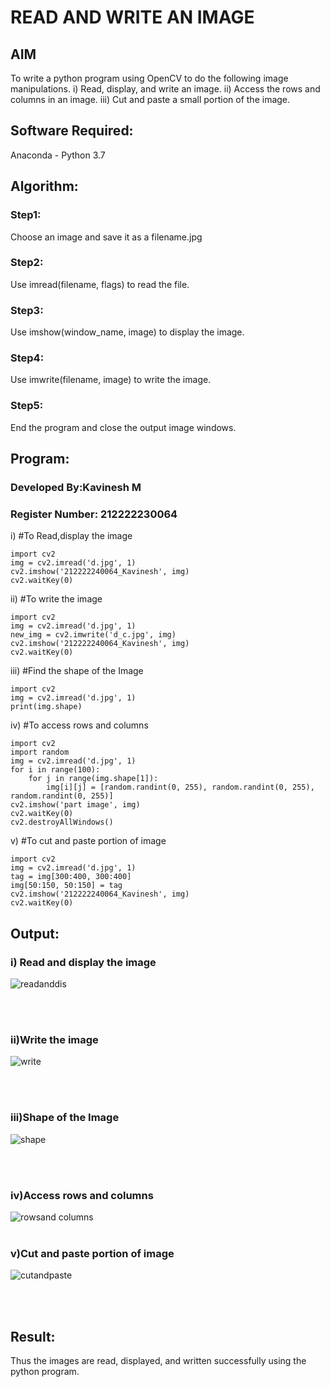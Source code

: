 # READ AND WRITE AN IMAGE
## AIM
To write a python program using OpenCV to do the following image manipulations.
i) Read, display, and write an image.
ii) Access the rows and columns in an image.
iii) Cut and paste a small portion of the image.

## Software Required:
Anaconda - Python 3.7
## Algorithm:
### Step1:
Choose an image and save it as a filename.jpg
### Step2:
Use imread(filename, flags) to read the file.
### Step3:
Use imshow(window_name, image) to display the image.
### Step4:
Use imwrite(filename, image) to write the image.
### Step5:
End the program and close the output image windows.
## Program:
### Developed By:Kavinesh M
### Register Number: 212222230064
i) #To Read,display the image
```python3
import cv2
img = cv2.imread('d.jpg', 1)
cv2.imshow('212222240064_Kavinesh', img)
cv2.waitKey(0)
```
ii) #To write the image
```python3
import cv2
img = cv2.imread('d.jpg', 1)
new_img = cv2.imwrite('d_c.jpg', img)
cv2.imshow('212222240064_Kavinesh', img)
cv2.waitKey(0)
```
iii) #Find the shape of the Image
```python3
import cv2
img = cv2.imread('d.jpg', 1)
print(img.shape)
```
iv) #To access rows and columns

```python3
import cv2
import random
img = cv2.imread('d.jpg', 1)
for i in range(100):
    for j in range(img.shape[1]):
        img[i][j] = [random.randint(0, 255), random.randint(0, 255), random.randint(0, 255)]
cv2.imshow('part image', img)
cv2.waitKey(0)
cv2.destroyAllWindows()
```
v) #To cut and paste portion of image
```python3
import cv2
img = cv2.imread('d.jpg', 1)
tag = img[300:400, 300:400]
img[50:150, 50:150] = tag
cv2.imshow('212222240064_Kavinesh', img)
cv2.waitKey(0)
```

## Output:

### i) Read and display the image
![readanddis](https://github.com/kavinesh8476/READ-AND-WRITE-IMAGE/assets/118466561/08671beb-14d4-419b-b0cc-309ca991a4df)

<br>
<br>

### ii)Write the image
![write](https://github.com/kavinesh8476/READ-AND-WRITE-IMAGE/assets/118466561/f74f97c9-aa20-4a07-adbb-ed044888d9dd)

<br>
<br>

### iii)Shape of the Image
![shape](https://github.com/kavinesh8476/READ-AND-WRITE-IMAGE/assets/118466561/df19fc25-6d2e-4871-977d-eef217a3ba4a)

<br>
<br>

### iv)Access rows and columns

![rowsand columns](https://github.com/kavinesh8476/READ-AND-WRITE-IMAGE/assets/118466561/e2c6af8d-6993-4268-8072-39ef76719488)
<br>
<br>

### v)Cut and paste portion of image
![cutandpaste](https://github.com/kavinesh8476/READ-AND-WRITE-IMAGE/assets/118466561/14dd6ced-6303-4997-8eda-874ac861e7d6)

<br>
<br>

## Result:
Thus the images are read, displayed, and written successfully using the python program.
